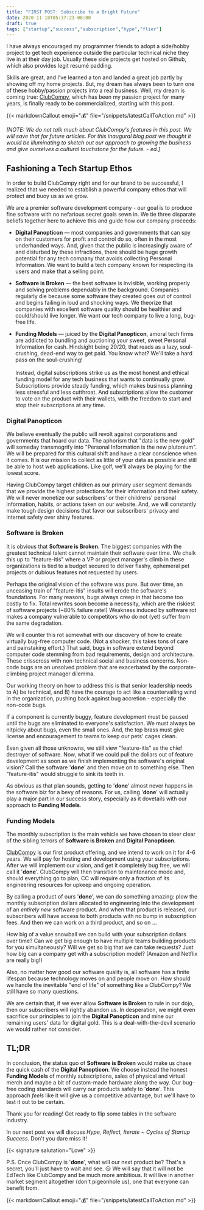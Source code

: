 ```yaml
---
title: "FIRST POST: Subscribe to a Bright Future"
date: 2020-11-18T05:37:23-08:00
draft: true
tags: ["startup","success","subscription","hype","flier"]
---
```


I have always encouraged my programmer friends to adopt a side/hobby project to
get tech experience outside the particular technical niche they live in at their
day job.  Usually these side projects get hosted on Github, which also provides
legit resumé padding.

Skills are great, and I've learned a ton and landed a great job partly by
showing off my home projects.  But, my dream has always been to turn one of
these hobby/passion projects into a real business.  Well, my dream is coming
true:  [ClubCompy](https://clubcompy.com), which has been my passion project for
many years, is finally ready to be commercialized, starting with this post.

{{< markdownCallout emoji="💰" file="/snippets/latestCallToAction.md" >}}

_\[NOTE:  We do not talk much about ClubCompy's features in this post.  We will
save that for future articles.  For this inaugural blog post we thought it
would be illuminating to sketch out our approach to growing the business and
give ourselves a cultural touchstone for the future. - ed.\]_

## Fashioning a Tech Startup Ethos

In order to build ClubCompy right and for our brand to be successful, I
realized that we needed to establish a powerful company ethos that will protect
and buoy us as we grow.

We are a premier software development company - our goal is to produce fine
software with no nefarious secret goals sewn in.  We tie three disparate beliefs
together here to achieve this and guide how our company proceeds:

* **Digital Panopticon** &mdash; most companies and governments that can spy on
their customers for profit and control do so, often in the most underhanded
ways.  And, given that the public is increasingly aware of and disturbed by
these infractions, there should be huge growth potential for any tech company
that avoids collecting Personal Information.  We want to build a tech company
known for respecting its users and make that a selling point.

* **Software is Broken** &mdash; the best software is invisible, working
properly and solving problems dependably in the background.  Companies regularly
die because some software they created goes out of control and begins failing in
loud and shocking ways.  We theorize that companies with excellent software
quality should be healthier and could/should live longer.  We want our tech
company to live a long, bug-free life.

* **Funding Models** &mdash; juiced by the **Digital Panopticon**, amoral tech
firms are addicted to bundling and auctioning your sweet, sweet Personal
Information for cash.  Hindsight being 20/20, that reads as a lazy,
soul-crushing, dead-end way to get paid.  You know what?  We'll take a hard
pass on the soul-crushing!<br/>
<br/>Instead, digital subscriptions strike us as the most honest and ethical
funding model for any tech business that wants to continually grow.
Subscriptions provide steady funding, which makes business planning less
stressful and less cutthroat.  And subscriptions allow the customer to vote on
the product with their wallets, with the freedom to start and stop their
subscriptions at any time.

### Digital Panopticon

We believe eventually the public will revolt against corporations and
governments that hoard our data.  The aphorism that "data is the new gold" will
someday transmogrify into "Personal Information is the new plutonium".  We will
be prepared for this cultural shift and have a clear conscience when it comes.
It is our mission to collect as little of your data as possible and still be
able to host web applications.  Like golf, we'll always be playing for the
lowest score.

Having ClubCompy target children as our primary user segment demands that we
provide the highest protections for their information and their safety.  We will
never monetize our subscribers' or their childrens' personal information,
habits, or actions taken on our website.  And, we will constantly make tough
design decisions that favor our subscribers' privacy and internet safety over
shiny features.

### Software is Broken

It is obvious that **Software is Broken**.  The biggest companies with the
greatest technical talent cannot maintain their software over time.
We chalk this up to "feature-itis" where a VP or project manager's climb in
these organizations is tied to a budget secured to deliver flashy, ephemeral
pet projects or dubious features not requested by users.

Perhaps the original vision of the software was pure.  But over time, an
unceasing train of "feature-itis" insults will erode the software's
foundations.  For many reasons, bugs always creep in that become too costly to
fix.  Total rewrites soon become a necessity, which are the riskiest of software
projects (~80% failure rate!)  Weakness induced by software rot makes a company
vulnerable to competitors who do not (yet) suffer from the same degradation.

We will counter this rot somewhat with our discovery of how to create virtually
bug-free computer code.  (Not a shocker, this takes tons of care and
painstaking effort.)  That said, bugs in software extend beyond computer code
stemming from bad requirements, design and architecture.  These crisscross with
non-technical social and business concerns.  Non-code bugs are an unsolved
problem that are exacerbated by the corporate-climbing project manager dilemma.

Our working theory on how to address this is that senior leadership needs to A)
be technical, and B) have the courage to act like a countervailing wind in the
organization, pushing back against bug accretion - especially the non-code bugs.

If a component is currently buggy, feature development must be paused until the
bugs are eliminated to everyone's satisfaction.  We must always be nitpicky
about bugs, even the small ones.  And, the top brass must give license and
encouragement to teams to keep our pets' cages clean.

Even given all those unknowns, we still view "feature-itis" as the chief
destroyer of software.  Now, what if we could pull the dollars out of
feature development as soon as we finish implementing the software's original
vision?  Call the software '**done**' and then move on to something else.  Then
"feature-itis" would struggle to sink its teeth in.

As obvious as that plan sounds, getting to '**done**' almost never happens in
the software biz for a bevy of reasons.  For us, calling '**done**' will
actually play a major part in our success story, especially as it dovetails
with our approach to **Funding Models**.

### Funding Models

The monthly subscription is the main vehicle we have chosen to steer clear of
the sibling terrors of **Software is Broken** and **Digital Panopticon**.

[ClubCompy](https://clubcompy.com) is our first product offering, and we intend
to work on it for 4-6 years.  We will pay for hosting and development using your
subscriptions.  After we will implement our vision, and get it completely
bug free, we will call it '**done**'.  ClubCompy will then transition to
maintenance mode and, should everything go to plan, CC will require only a
fraction of its engineering resources for upkeep and ongoing operation.

By calling a product of ours '**done**', we can do something amazing:  plow the
monthly subscription dollars allocated to engineering into the development of
an _entirely new_ software product.  And when that product is released, our
subscribers will have access to both products with no bump in subscription fees.
And then we can work on a third product, and so on ...

How big of a value snowball we can build with your subscription dollars over
time?  Can we get big enough to have multiple teams building products
for you simultaneously?  Will we get so big that we can take requests?  Just
how big can a company get with a subscription model?  (Amazon and Netflix are
really big!)

Also, no matter how good our software quality is, all software has a finite
lifespan because technology moves on and people move on.  How should we handle
the inevitable "end of life" of something like a ClubCompy?  We still have
so many questions.

We are certain that, if we ever allow **Software is Broken** to rule in our
dojo, then our subscribers will rightly abandon us.  In desperation, we might
even sacrifice our principles to join the **Digital Panopticon** and mine our
remaining users' data for digital gold.  This is a deal-with-the-devil scenario
we would rather not consider.

## TL;DR

In conclusion, the status quo of **Software is Broken** would make us chase the
quick cash of the **Digital Panopticon**.  We choose instead the honest
**Funding Models** of monthly subscriptions, sales of physical and virtual merch
and maybe a bit of custom-made hardware along the way.  Our bug-free coding
standards will carry our products safely to '**done**'.  This approach _feels_
like it will give us a competitive advantage, but we'll have to test it out to
be certain.

Thank you for reading!  Get ready to flip some tables in the software industry.

In our next post we will discuss _Hype, Reflect, Iterate ~ Cycles of Startup
Success_.  Don't you dare miss it!

{{< signature salutation="Love" >}}

P.S.  Once ClubCompy is '**done**', what will our next product be?  That's a
secret, you'll just have to wait and see.  😏  We will say that it will not be
EdTech like ClubCompy and be much more ambitious.  It will live in another
market segment altogether (don't pigeonhole us), one that everyone can benefit
from.

{{< markdownCallout emoji="💰" file="/snippets/latestCallToAction.md" >}}
